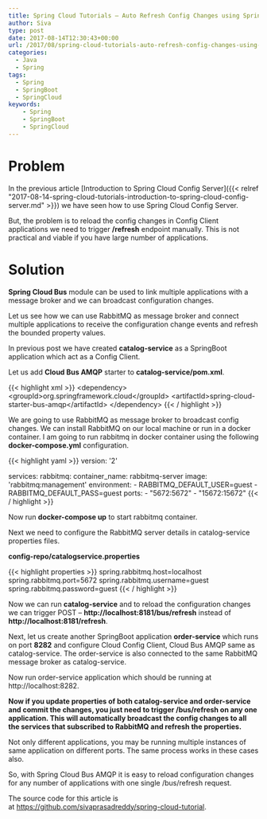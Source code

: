 ```yaml
---
title: Spring Cloud Tutorials – Auto Refresh Config Changes using Spring Cloud Bus
author: Siva
type: post
date: 2017-08-14T12:30:43+00:00
url: /2017/08/spring-cloud-tutorials-auto-refresh-config-changes-using-spring-cloud-bus/
categories:
  - Java
  - Spring
tags:
  - Spring
  - SpringBoot
  - SpringCloud
keywords:
    - Spring
    - SpringBoot
    - SpringCloud
---
```

# Problem

In the previous article [Introduction to Spring Cloud Config Server]({{< relref "2017-08-14-spring-cloud-tutorials-introduction-to-spring-cloud-config-server.md" >}})  we have seen how to use Spring Cloud Config Server.

But, the problem is to reload the config changes in Config Client applications we need to trigger **/refresh** endpoint manually. This is not practical and viable if you have large number of applications.

# Solution

**Spring Cloud Bus** module can be used to link multiple applications with a message broker and we can broadcast configuration changes.

Let us see how we can use RabbitMQ as message broker and connect multiple applications to receive the configuration change events and refresh the bounded property values.

In previous post we have created **catalog-service** as a SpringBoot application which act as a Config Client.
  
Let us add **Cloud Bus AMQP** starter to **catalog-service/pom.xml**.

{{< highlight xml >}}
&lt;dependency&gt;
	&lt;groupId&gt;org.springframework.cloud&lt;/groupId&gt;
	&lt;artifactId&gt;spring-cloud-starter-bus-amqp&lt;/artifactId&gt;
&lt;/dependency&gt;
{{< / highlight >}}

We are going to use RabbitMQ as message broker to broadcast config changes. We can install RabbitMQ on our local machine or run in a docker container. I am going to run rabbitmq in docker container using the following **docker-compose.yml** configuration.

{{< highlight yaml >}}
version: '2'

services:
  rabbitmq:
      container_name: rabbitmq-server
      image: 'rabbitmq:management'
      environment:
        - RABBITMQ_DEFAULT_USER=guest
        - RABBITMQ_DEFAULT_PASS=guest
      ports:
        - "5672:5672"
        - "15672:15672"
{{< / highlight >}}

Now run **docker-compose up** to start rabbitmq container.

Next we need to configure the RabbitMQ server details in catalog-service properties files.

**config-repo/catalogservice.properties**

{{< highlight properties >}}
spring.rabbitmq.host=localhost
spring.rabbitmq.port=5672
spring.rabbitmq.username=guest
spring.rabbitmq.password=guest
{{< / highlight >}}

Now we can run **catalog-service** and to reload the configuration changes we can trigger POST &#8211; **http://localhost:8181/bus/refresh** instead of **http://localhost:8181/refresh**.

Next, let us create another SpringBoot application **order-service** which runs on port **8282** and configure Cloud Config Client, Cloud Bus AMQP same as catalog-service. The order-service is also connected to the same RabbitMQ message broker as catalog-service.

Now run order-service application which should be running at http://localhost:8282.

**Now if you update properties of both catalog-service and order-service and commit the changes, you just need to trigger /bus/refresh on any one application. This will automatically broadcast the config changes to all the services that subscribed to RabbitMQ and refresh the properties.**

Not only different applications, you may be running multiple instances of same application on different ports. The same process works in these cases also.

So, with Spring Cloud Bus AMQP it is easy to reload configuration changes for any number of applications with one single /bus/refresh request.

The source code for this article is at https://github.com/sivaprasadreddy/spring-cloud-tutorial.
